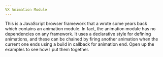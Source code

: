 ```yaml
---
VX Animation Module
---
```


This is a JavaScript browser framework that a wrote some years back which contains an animation module. In fact, the animation module has no dependencies on any framework. It uses a declarative style for defining animations, and these can be chained by firing another animation when the current one ends using a build in callback for animation end. Open up the examples to see how I put them together.